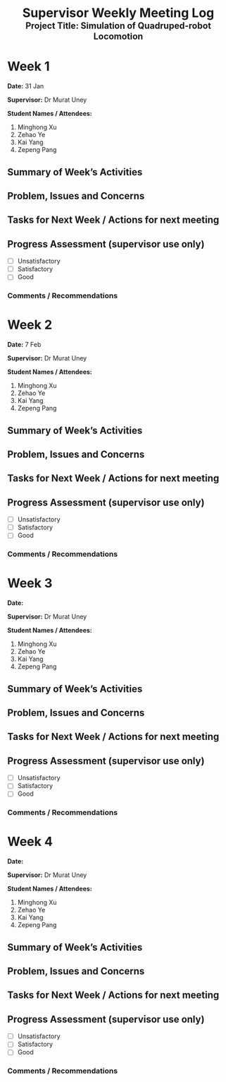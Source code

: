 <h1 align="center">
  Supervisor Weekly Meeting Log<br>
  <sub><sup>Project Title: Simulation of Quadruped-robot Locomotion</sup></sub>
</h1>

# Week 1

**Date:** 31 Jan

**Supervisor:** Dr Murat Uney

**Student Names / Attendees:**
1. Minghong Xu
2. Zehao Ye
3. Kai Yang
4. Zepeng Pang

## Summary of Week’s Activities

## Problem, Issues and Concerns

## Tasks for Next Week / Actions for next meeting

## Progress Assessment (supervisor use only)
- [ ] Unsatisfactory
- [ ] Satisfactory
- [ ] Good
### Comments / Recommendations





# Week 2

**Date:** 7 Feb

**Supervisor:** Dr Murat Uney

**Student Names / Attendees:**
1. Minghong Xu
2. Zehao Ye
3. Kai Yang
4. Zepeng Pang

## Summary of Week’s Activities

## Problem, Issues and Concerns

## Tasks for Next Week / Actions for next meeting

## Progress Assessment (supervisor use only)
- [ ] Unsatisfactory
- [ ] Satisfactory
- [ ] Good
### Comments / Recommendations





# Week 3

**Date:**

**Supervisor:** Dr Murat Uney

**Student Names / Attendees:**
1. Minghong Xu
2. Zehao Ye
3. Kai Yang
4. Zepeng Pang

## Summary of Week’s Activities

## Problem, Issues and Concerns

## Tasks for Next Week / Actions for next meeting

## Progress Assessment (supervisor use only)
- [ ] Unsatisfactory
- [ ] Satisfactory
- [ ] Good
### Comments / Recommendations





# Week 4

**Date:**

**Supervisor:** Dr Murat Uney

**Student Names / Attendees:**
1. Minghong Xu
2. Zehao Ye
3. Kai Yang
4. Zepeng Pang

## Summary of Week’s Activities

## Problem, Issues and Concerns

## Tasks for Next Week / Actions for next meeting

## Progress Assessment (supervisor use only)
- [ ] Unsatisfactory
- [ ] Satisfactory
- [ ] Good
### Comments / Recommendations




